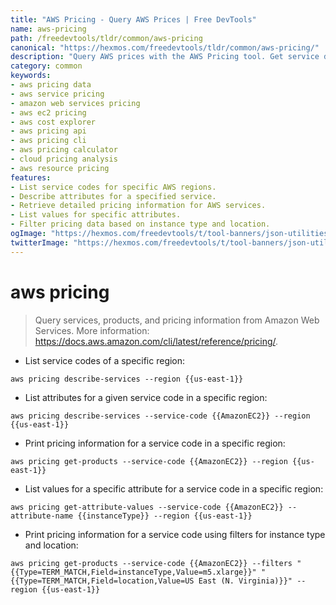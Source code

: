 ```yaml
---
title: "AWS Pricing - Query AWS Prices | Free DevTools"
name: aws-pricing
path: /freedevtools/tldr/common/aws-pricing
canonical: "https://hexmos.com/freedevtools/tldr/common/aws-pricing/"
description: "Query AWS prices with the AWS Pricing tool. Get service details, product information, and pricing data from Amazon Web Services. Free online tool, no registration required."
category: common
keywords:
- aws pricing data
- aws service pricing
- amazon web services pricing
- aws ec2 pricing
- aws cost explorer
- aws pricing api
- aws pricing cli
- aws pricing calculator
- cloud pricing analysis
- aws resource pricing
features:
- List service codes for specific AWS regions.
- Describe attributes for a specified service.
- Retrieve detailed pricing information for AWS services.
- List values for specific attributes.
- Filter pricing data based on instance type and location.
ogImage: "https://hexmos.com/freedevtools/t/tool-banners/json-utilities-banner.png"
twitterImage: "https://hexmos.com/freedevtools/t/tool-banners/json-utilities-banner.png"
---
```


# aws pricing

> Query services, products, and pricing information from Amazon Web Services.
> More information: <https://docs.aws.amazon.com/cli/latest/reference/pricing/>.

- List service codes of a specific region:

`aws pricing describe-services --region {{us-east-1}}`

- List attributes for a given service code in a specific region:

`aws pricing describe-services --service-code {{AmazonEC2}} --region {{us-east-1}}`

- Print pricing information for a service code in a specific region:

`aws pricing get-products --service-code {{AmazonEC2}} --region {{us-east-1}}`

- List values for a specific attribute for a service code in a specific region:

`aws pricing get-attribute-values --service-code {{AmazonEC2}} --attribute-name {{instanceType}} --region {{us-east-1}}`

- Print pricing information for a service code using filters for instance type and location:

`aws pricing get-products --service-code {{AmazonEC2}} --filters "{{Type=TERM_MATCH,Field=instanceType,Value=m5.xlarge}}" "{{Type=TERM_MATCH,Field=location,Value=US East (N. Virginia)}}" --region {{us-east-1}}`
